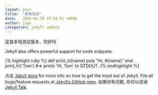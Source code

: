 ```yaml
---
layout: post
title:  "本地测试"
date:   2016-01-20 15:50:51 +0800
author: jige
categories: jekyll update
---
```

这是本地测试版本，你好吗

Jekyll also offers powerful support for code snippets:

{% highlight ruby %}
def print_hi(name)
  puts "Hi, #{name}"
end
print_hi('Tom')
#=> prints 'Hi, Tom' to STDOUT.
{% endhighlight %}

点击 [Jekyll docs][jekyll-docs] for more info on how to get the most out of Jekyll. File all bugs/feature requests at [Jekyll’s GitHub repo][jekyll-gh]. 如果你有问题, 你可以咨询 [Jekyll Talk][jekyll-talk].

[jekyll-docs]: http://jekyllrb.com/docs/home
[jekyll-gh]:   https://github.com/jekyll/jekyll
[jekyll-talk]: https://talk.jekyllrb.com/
